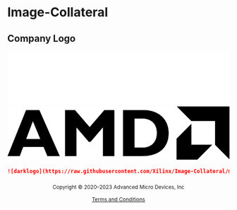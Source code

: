 # Image-Collateral

## Company Logo

![darklogo](https://raw.githubusercontent.com/Xilinx/Image-Collateral/main/logo-white-text.png#gh-dark-mode-only)![lightlogo](https://raw.githubusercontent.com/Xilinx/Image-Collateral/main/xilinx-logo.png#gh-light-mode-only)

```md
![darklogo](https://raw.githubusercontent.com/Xilinx/Image-Collateral/main/logo-white-text.png#gh-dark-mode-only)![lightlogo](https://raw.githubusercontent.com/Xilinx/Image-Collateral/main/xilinx-logo.png#gh-light-mode-only)
```

<p class="sphinxhide" align="center"><sub>Copyright © 2020–2023 Advanced Micro Devices, Inc</sub></p>

<p class="sphinxhide" align="center"><sup><a href="https://www.amd.com/en/corporate/copyright">Terms and Conditions</a></sup></p>
